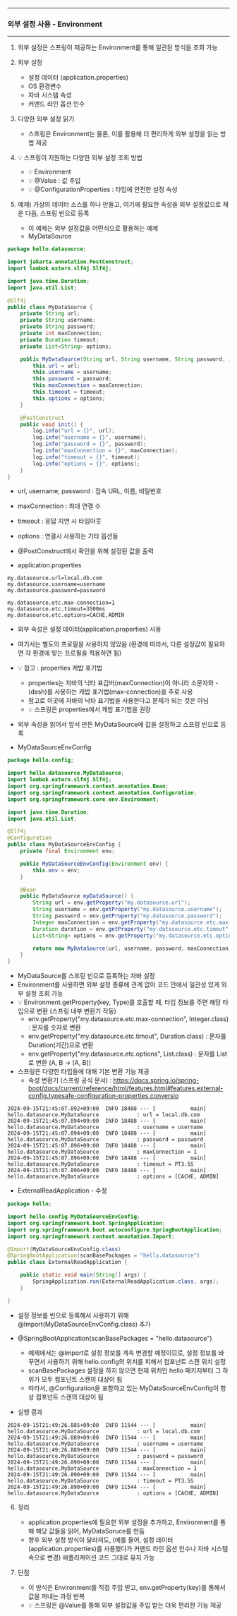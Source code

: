 -----
### 외부 설정 사용 - Environment
-----
1. 외부 설정은 스프링이 제공하는 Environment를 통해 일관된 방식을 조회 가능
2. 외부 설정
   - 설정 데이터 (application.properties)
   - OS 환경변수
   - 자바 시스템 속성
   - 커맨드 라인 옵션 인수

3. 다양한 외부 설정 읽기
   - 스프링은 Environment는 물론, 이를 활용해 더 편리하게 외부 설정을 읽는 방법 제공

4. 💡 스프링이 지원하는 다양한 외부 설정 조회 방법
   - 💡 Environment
   - 💡 @Value : 값 주입
   - 💡 @ConfigurationProperties : 타입에 안전한 설정 속성

5. 예제) 가상의 데이터 소스를 하나 만들고, 여기에 필요한 속성을 외부 설정값으로 채운 다음, 스프링 빈으로 등록
   - 이 예제는 외부 설정값을 어떤식으로 활용하는 예제
   - MyDataSource
```java
package hello.datasource;

import jakarta.annotation.PostConstruct;
import lombok.extern.slf4j.Slf4j;

import java.time.Duration;
import java.util.List;

@Slf4j
public class MyDataSource {
    private String url;
    private String username;
    private String password;
    private int maxConnection;
    private Duration timeout;
    private List<String> options;

    public MyDataSource(String url, String username, String password, int maxConnection, Duration timeout, List<String> options) {
        this.url = url;
        this.username = username;
        this.password = password;
        this.maxConnection = maxConnection;
        this.timeout = timeout;
        this.options = options;
    }

    @PostConstruct
    public void init() {
        log.info("url = {}", url);
        log.info("username = {}", username);
        log.info("password = {}", password);
        log.info("maxConnection = {}", maxConnection);
        log.info("timeout = {}", timeout);
        log.info("options = {}", options);
    }
}
```
  - url, username, password : 접속 URL, 이름, 비밀번호
  - maxConnection : 최대 연결 수
  - timeout : 응답 지연 시 타임아웃
  - options : 연결시 사용하는 기타 옵션들
  - @PostConstruct에서 확인을 위해 설정된 값을 출력
  
  - application.properties
```properties
my.datasource.url=local.db.com
my.datasource.username=username
my.datasource.password=password

my.datasource.etc.max-connection=1
my.datasource.etc.timout=3500ms
my.datasource.etc.options=CACHE,ADMIN
```
  - 외부 속성은 설정 데이터(application.properties) 사용
  - 여기서는 별도의 프로필을 사용하지 않았음 (환경에 따라서, 다른 설정값이 필요하면 각 환경에 맞는 프로필을 적용하면 됨)

  - 💡 참고 : properties 캐밥 표기법
    + properties는 자바의 낙타 표깁버(maxConnection)이 아니라 소문자와 -(dash)를 사용하는 캐밥 표기법(max-connection)을 주로 사용
    + 참고로 이곳에 자바의 낙타 표기법을 사용한다고 문제가 되는 것은 아님
    + 💡 스프링은 properties에서 캐밥 표기법을 권장

  - 외부 속성을 읽어서 앞서 만든 MyDataSource에 값을 설정하고 스프링 빈으로 등록
  - MyDataSourceEnvConfig
```java
package hello.config;

import hello.datasource.MyDataSource;
import lombok.extern.slf4j.Slf4j;
import org.springframework.context.annotation.Bean;
import org.springframework.context.annotation.Configuration;
import org.springframework.core.env.Environment;

import java.time.Duration;
import java.util.List;

@Slf4j
@Configuration
public class MyDataSourceEnvConfig {
    private final Environment env;

    public MyDataSourceEnvConfig(Environment env) {
        this.env = env;
    }

    @Bean
    public MyDataSource myDataSource() {
        String url = env.getProperty("my.datasource.url");
        String username = env.getProperty("my.datasource.username");
        String password = env.getProperty("my.datasource.password");
        Integer maxConnection = env.getProperty("my.datasource.etc.max-connection", Integer.class);
        Duration duration = env.getProperty("my.datasource.etc.timout", Duration.class); // ms는 milli second로 인식
        List<String> options = env.getProperty("my.datasource.etc.options", List.class);

        return new MyDataSource(url, username, password, maxConnection, duration, options);
    }
}
```
  - MyDataSource를 스프링 빈으로 등록하는 자바 설정
  - Environment를 사용하면 외부 설정 종류에 관계 없이 코드 안에서 일관성 있게 외부 설정 조회 가능
  - 💡 Environment.getProperty(key, Type)를 호출할 때, 타입 정보를 주면 해당 타입으로 변환 (스프링 내부 변환기 작동)
    + env.getProperty("my.datasource.etc.max-connection", Integer.class) : 문자를 숫자로 변환
    + env.getProperty("my.datasource.etc.timout", Duration.class) : 문자를 Duration(기간)으로 변환
    + env.getProperty("my.datasource.etc.options", List.class) : 문자를 List로 변환 (A, B → [A, B])
  - 스프링은 다양한 타입들에 대해 기본 변환 기능 제공
    + 속성 변환기 (스프링 공식 문서) : https://docs.spring.io/spring-boot/docs/current/reference/html/features.html#features.external-config.typesafe-configuration-properties.conversio
```
2024-09-15T21:45:07.892+09:00  INFO 18488 --- [           main] hello.datasource.MyDataSource            : url = local.db.com
2024-09-15T21:45:07.894+09:00  INFO 18488 --- [           main] hello.datasource.MyDataSource            : username = username
2024-09-15T21:45:07.894+09:00  INFO 18488 --- [           main] hello.datasource.MyDataSource            : password = password
2024-09-15T21:45:07.896+09:00  INFO 18488 --- [           main] hello.datasource.MyDataSource            : maxConnection = 1
2024-09-15T21:45:07.896+09:00  INFO 18488 --- [           main] hello.datasource.MyDataSource            : timeout = PT3.5S
2024-09-15T21:45:07.896+09:00  INFO 18488 --- [           main] hello.datasource.MyDataSource            : options = [CACHE, ADMIN]
```

  - ExternalReadApplication - 수정
```java
package hello;

import hello.config.MyDataSourceEnvConfig;
import org.springframework.boot.SpringApplication;
import org.springframework.boot.autoconfigure.SpringBootApplication;
import org.springframework.context.annotation.Import;

@Import(MyDataSourceEnvConfig.class)
@SpringBootApplication(scanBasePackages = "hello.datasource")
public class ExternalReadApplication {

    public static void main(String[] args) {
        SpringApplication.run(ExternalReadApplication.class, args);
    }

}
```
  - 설정 정보를 빈으로 등록해서 사용하기 위해 @Import(MyDataSourceEnvConfig.class) 추가
  - @SpringBootApplication(scanBasePackages = "hello.datasource")
    + 예제에서는 @Import로 설정 정보를 계속 변경할 예정이므로, 설정 정보를 바꾸면서 사용하기 위해 hello.config의 위치를 피해서 컴포넌트 스캔 위치 설정
    + scanBasePackages 설정을 하지 않으면 현재 위치인 hello 패키지부터 그 하위가 모두 컴포넌트 스캔의 대상이 됨
    + 따라서, @Configuration을 포함하고 있는 MyDataSourceEnvConfig이 항상 컴포넌트 스캔의 대상이 됨

  - 실행 결과
```
2024-09-15T21:49:26.885+09:00  INFO 11544 --- [           main] hello.datasource.MyDataSource            : url = local.db.com
2024-09-15T21:49:26.889+09:00  INFO 11544 --- [           main] hello.datasource.MyDataSource            : username = username
2024-09-15T21:49:26.889+09:00  INFO 11544 --- [           main] hello.datasource.MyDataSource            : password = password
2024-09-15T21:49:26.890+09:00  INFO 11544 --- [           main] hello.datasource.MyDataSource            : maxConnection = 1
2024-09-15T21:49:26.890+09:00  INFO 11544 --- [           main] hello.datasource.MyDataSource            : timeout = PT3.5S
2024-09-15T21:49:26.890+09:00  INFO 11544 --- [           main] hello.datasource.MyDataSource            : options = [CACHE, ADMIN]
```

6. 정리
   - application.properties에 필요한 외부 설정을 추가하고, Environment를 통해 해당 값들을 읽어, MyDataSoruce를 만듬
   - 향후 외부 설정 방식이 달라져도, (예를 들어, 설정 데이터(application.properties)를 사용했다가 커맨드 라인 옵션 인수나 자바 시스템 속으로 변경) 애플리케이션 코드 그대로 유지 가능

7. 단점
   - 이 방식은 Environment를 직접 주입 받고, env.getProperty(key)를 통해서 값을 꺼내는 과정 반복
   - 💡 스프링은 @Value를 통해 외부 설정값을 주입 받는 더욱 편리한 기능 제공
  
